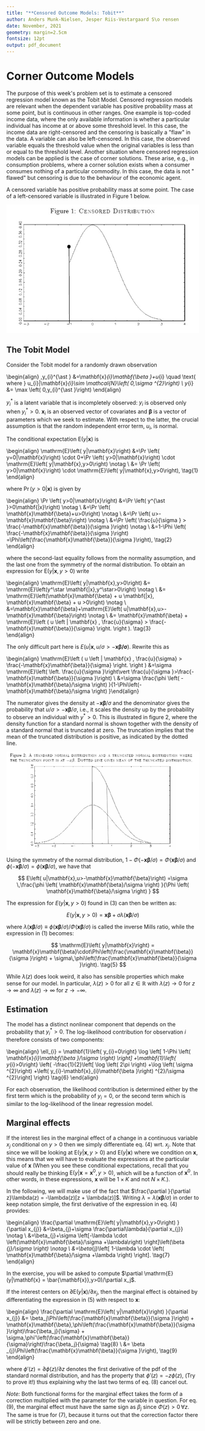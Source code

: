 ```yaml
---
title: "**Censored Outcome Models: Tobit**"
author: Anders Munk-Nielsen, Jesper Riis-Vestargaard S\o rensen
date: November, 2021
geometry: margin=2.5cm
fontsize: 12pt 
output: pdf_document
---
```

<!-- to compile: 
$ pandoc theory.md -o theory.pdf
 -->
# Corner Outcome Models

The purpose of this week's problem set is to estimate a censored
regression model known as the Tobit Model. Censored regression models
are relevant when the dependent variable has positive probability mass
at some point, but is continuous in other ranges. One example is
top-coded income data, where the only available information is whether a
particular individual has income at or above some threshold level. In
this case, the income data are right-censored and the censoring is
basically a "flaw" in the data. A variable can also be left-censored. In
this case, the observed variable equals the threshold value when the
original variables is less than or equal to the threshold level. Another
situation where censored regression models can be applied is the case of
corner solutions. These arise, e.g., in consumption problems, where a
corner solution exists when a consumer consumes nothing of a particular
commodity. In this case, the data is not " flawed" but censoring is due
to the behaviour of the economic agent.

A censored variable has positive probability mass at some point. The
case of a left-censored variable is illustrated in Figure 1 below.

![image](./img/figure1.jpg)


## The Tobit Model

Consider the Tobit model for a randomly drawn observation


\begin{align}
\,y_{i}^{\ast } &=\mathbf{x}_{i}\mathbf{\beta }+u_{i} \quad \text{ where } 
u_{i}|\mathbf{x}_{i}\sim \mathcal{N}\left( 0,\sigma ^{2}\right) \\
y_{i} &= \max \left( 0,y_{i}^{\ast }\right)
\end{align}


$y_{i}^{\ast }$ is a latent variable that is incompletely observed: $y_{i}$ is observed only when $y_{i}^{\ast }>0$. $\mathbf{x}_{i}$ is an observed vector of covariates and $\mathbf{\beta }$ is a vector of parameters which we seek to estimate. With respect to the latter, the crucial assumption is that the random independent error term, $u_{i}$, is normal.

The conditional expectation $\mathrm{E}\left(y|\mathbf{x}\right)$ is


\begin{align}
\mathrm{E}\left( y|\mathbf{x}\right) &=\Pr \left( y=0|\mathbf{x}\right) \cdot 0+\Pr \left(
y>0|\mathbf{x}\right) \cdot \mathrm{E}\left( y|\mathbf{x},y>0\right)  \notag \\
&= \Pr \left( y>0|\mathbf{x}\right) \cdot \mathrm{E}\left( y|\mathbf{x},y>0\right),  \tag{1} 
\end{align} 


where $\Pr \left( y>0|\mathbf{x}\right)$ is given by 


\begin{align}
\Pr \left( y>0|\mathbf{x}\right) &=\Pr \left( y^{\ast }>0\mathbf{|x}\right) 
\notag \\
&=\Pr \left( \mathbf{x}\mathbf{\beta}+u>0\right)  \notag \\
&=\Pr \left( u>-\mathbf{x}\mathbf{\beta}\right)  \notag \\
&=\Pr \left( \frac{u}{\sigma } > \frac{-\mathbf{x}\mathbf{\beta}}{\sigma }\right)  \notag \\
&=1-\Phi \left( \frac{-\mathbf{x}\mathbf{\beta}}{\sigma }\right) 
=\Phi\left(\frac{\mathbf{x}\mathbf{\beta}}{\sigma }\right),  \tag{2} 
\end{align}


where the second-last equality follows from the normality assumption,
and the last one from the symmetry of the normal distribution. To obtain an expression for $\mathrm{E}\left(y|\mathbf{x},y>0\right)$ write



\begin{align}
\mathrm{E}\left( y|\mathbf{x},y>0\right) 
&= \mathrm{E}\left(y^\star \mathbf{|x},y^\star>0\right)   \notag \\
&= \mathrm{E}\left(\mathbf{x}\mathbf{\beta} + u \mathbf{|x}, \mathbf{x}\mathbf{\beta} + u >0\right)   \notag \\
&=\mathbf{x}\mathbf{\beta}+\mathrm{E}\left( u|\mathbf{x},u>-\mathbf{x}\mathbf{\beta}\right) \notag \\
&= \mathbf{x}\mathbf{\beta} + \mathrm{E}\left (   u \left  | \mathbf{x} , \frac{u}{\sigma} > \frac{-\mathbf{x}\mathbf{\beta}}{\sigma} \right. \right ). \tag{3}  
\end{align}


The only difficult part here is
$E\left( u|\mathbf{x},u/\sigma>-\mathbf{x\beta /\sigma}\right)$. Rewrite this as 


\begin{align}
\mathrm{E}\left (   u \left  | \mathbf{x} , \frac{u}{\sigma} > \frac{-\mathbf{x}\mathbf{\beta}}{\sigma} \right. \right ) 
&=\sigma \mathrm{E}\left( \left. 
\frac{u}{\sigma }\right\vert \frac{u}{\sigma }>\frac{-\mathbf{x}\mathbf{\beta}}{\sigma }\right) \\
&=\sigma \frac{\phi \left( -\mathbf{x}\mathbf{\beta}/\sigma \right) }{1-\Phi\left(-\mathbf{x}\mathbf{\beta}/\sigma \right) }\end{align}


The numerator gives the density at $-\mathbf{x}\mathbf{\beta}/\sigma$ and
the denominator gives the probability that
$u/\sigma >-\mathbf{x}\mathbf{\beta}/\sigma$, i.e., it scales the density up by the probability to observe an individual with $y^{\ast }>0$. This is illustrated in figure 2, where the density function for a standard normal is shown together with the density of a standard normal that is truncated at zero. The truncation implies that the mean of the truncated distribution is positive, as indicated by the dotted line.

![image](./img/figure2.jpg)

Using the symmetry of the normal distribution, $1-\Phi \left( - \mathbf{x}\mathbf{\beta}/\sigma \right) =\Phi \left( \mathbf{x}\mathbf{\beta}/\sigma \right)$
and
$\phi \left( -\mathbf{x}\mathbf{\beta}/\sigma \right) =\phi \left( \mathbf{x\beta }/\sigma \right)$, we have that

$$
E\left( u|\mathbf{x},u>-\mathbf{x}\mathbf{\beta}\right) =\sigma \,\frac{\phi \left( 
\mathbf{x}\mathbf{\beta}/\sigma \right) }{\Phi \left( \mathbf{x}\mathbf{\beta}/\sigma
\right) } 
$$

The expression for $E\left( y|\mathbf{x},y>0\right)$ found in
(3) can then be written as:

$$
E\left( y|\mathbf{x},y>0\right) =\mathbf{x}\mathbf{\beta}+\sigma \lambda(\mathbf{x}\mathbf{\beta}/\sigma) \tag{4}
$$

where
$\lambda(\mathbf{x}\mathbf{\beta}/\sigma) \equiv \phi \left( \mathbf{x}\mathbf{\beta}/\sigma
\right) / \Phi \left( \mathbf{x}\mathbf{\beta}/\sigma \right)$ is called the
inverse Mills ratio, while the expression in
(1) becomes:

$$
\mathrm{E}\left( y|\mathbf{x}\right) =
  \mathbf{x}\mathbf{\beta}\cdot\Phi\left(\frac{\mathbf{x}\mathbf{\beta}}{\sigma }\right) + \sigma\,\phi\left(\frac{\mathbf{x}\mathbf{\beta}}{\sigma }\right). \tag{5}
$$

While $\lambda(z)$ does look weird, it also has sensible properties
which make sense for our model. In particular, $\lambda(z)>0$ for all
$z \in \mathbb{R}$ with $\lambda(z) \rightarrow 0$ for
$z \rightarrow \infty$ and $\lambda(z) \rightarrow \infty$ for
$z \rightarrow -\infty$.

## Estimation

The model has a distinct nonlinear component that depends on the
probability that $y_{i}^{\ast }>0$. The log-likelihood contribution for
observation $i$ therefore consists of two components:


\begin{align}
\ell_{i} = \mathbf{1}\left\{ y_{i}=0\right\} \log \left[ 1-\Phi \left( \mathbf{x}_{i}\mathbf{\beta }/\sigma \right) \right] +\mathbf{1}\left\{ y_{i}>0\right\}
\left\{ -\frac{1}{2}\left[ \log \left( 2\pi \right) +\log \left( \sigma
^{2}\right) +\left( y_{i}-\mathbf{x}_{i}\mathbf{\beta }\right) ^{2}/\sigma
^{2}\right] \right\} \tag{6}
\end{align}

For each observation, the likelihood contribution is determined either
by the first term which is the probability of $y_{i}=0$, or the second
term which is similar to the log-likelihood of the linear regression
model.

## Marginal effects

If the interest lies in the marginal effect of a change in a continuous variable $x_{j}$ conditional on $y>0$ then we simply differentiate eq. (4) wrt. $x_j$. Note that since we will be looking at $\mathrm{E}(y|\mathbf{x},y>0)$ and $\mathrm{E}(y|\mathbf{x})$ where we condition on $\mathbf{x}$, this means that we will have to evaluate the expressions at the particular value of $\mathbf{x}$ (When you see these conditional expectations, recall that you should really be thinking $\mathrm{E}(y|\mathbf{x} = \mathbf{x}^0,y>0)$, which will be a function of $\mathbf{x}^ 0$. In other words, in these expressions, $\mathbf{x}$ will be $1 \times K$ and not $N \times K$.).

In the following, we will make use of the fact that
$\frac{\partial }{\partial z}\lambda(z) = -\lambda(z)[z + \lambda(z)]$.
Writing $\lambda = \lambda (\mathbf{x}\mathbf{\beta}/\sigma)$ in order to keep notation simple, the first derivative of the expression in eq. (4) provides:


\begin{align}
\frac{\partial \mathrm{E}\left( y|\mathbf{x},y>0\right) }{\partial x_{j}} 
&=\beta_{j}+\sigma \frac{\partial\lambda}{\partial x_{j}}  \notag \\
&=\beta_{j}+\sigma \left[-\lambda \cdot \left(\mathbf{x}\mathbf{\beta}/\sigma +\lambda\right) \right]\left(\beta _{j}/\sigma \right)  \notag \\
&=\beta_{j}\left[ 1-\lambda \cdot \left( \mathbf{x}\mathbf{\beta}/\sigma +\lambda
\right) \right]. \tag{7} 
\end{align}

In the exercise, you will be asked to compute
$\partial \mathrm{E}(y|\mathbf{x} = \bar{\mathbf{x}},y>0)/\partial x_j$.

If the interest centers on
$\partial \mathrm{E}\left( y|\mathbf{x}\right)
/\partial x_{j}$, then the marginal effect is obtained by
differentiating the expression in (5) with respect to $\mathbf{x}$:


\begin{align}
\frac{\partial \mathrm{E}\left( y|\mathbf{x}\right) }{\partial x_{j}}
&= \beta_j\Phi\left(\frac{\mathbf{x}\mathbf{\beta}}{\sigma }\right) +
\mathbf{x}\mathbf{\beta}\,\phi\left(\frac{\mathbf{x}\mathbf{\beta}}{\sigma }\right)\frac{\beta_j}{\sigma} +  
\sigma\,\phi'\left(\frac{\mathbf{x}\mathbf{\beta}}{\sigma}\right)\frac{\beta_j}{\sigma} \tag{8} \\
&= \beta _{j}\Phi\left(\frac{\mathbf{x}\mathbf{\beta}}{\sigma }\right), \tag{9}
\end{align}


where $\phi'(z)=\partial\phi(z)/\partial z$ denotes the first derivative of the pdf of the standard normal distribution, and has the property that $\phi'(z)=-z\phi(z)$, (Try to prove it!) thus explaining why the last two terms of eq. (8) cancel out.

*Note:* Both functional forms for the marginal effect takes the form of a correction multiplied with the parameter for the variable in question. For eq. (9), the marginal effect must have the same sign as $\beta_j$ since $\Phi(z) > 0 \, \forall z$. The same is true for (7), because it turns out that the correction
factor there will be strictly between zero and one. 
